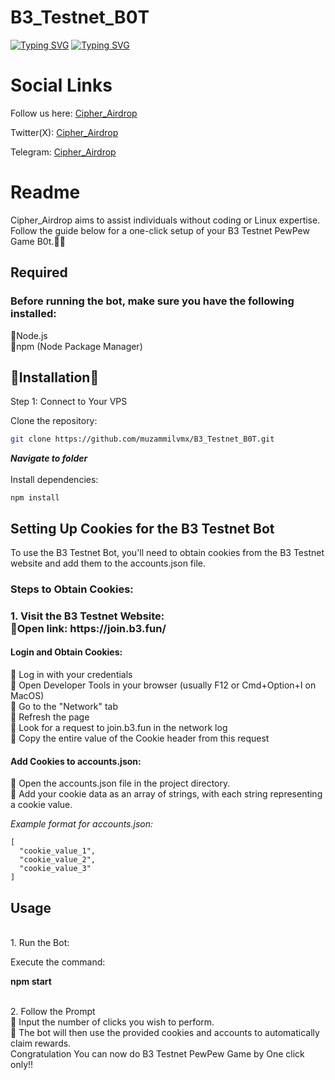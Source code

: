 # B3_Testnet_B0T

[![Typing SVG](https://readme-typing-svg.demolab.com/?lines=B3+Testnet+B0t)](https://git.io/typing-svg)
[![Typing SVG](https://readme-typing-svg.demolab.com/?lines=By+Cipher_Airdrop)](https://git.io/typing-svg)

<h1>Social Links</h1>

Follow us here: [Cipher_Airdrop](https://linktr.ee/cadrop)

Twitter(X): [Cipher_Airdrop](https://x.com/cipher_airdrop)

Telegram: [Cipher_Airdrop](https://t.me/+tFmYJSANTD81MzE1)


<h1>Readme</h1>
Cipher_Airdrop aims to assist individuals without coding or Linux expertise. Follow the guide below for a one-click setup of your B3 Testnet PewPew Game B0t.👏😒

<h2>Required</h2>
<h3>Before running the bot, make sure you have the following installed:</h3>

🔶Node.js<br>
🔶npm (Node Package Manager)<br>

<h2>🌟Installation🌟</h2>
Step 1: Connect to Your VPS<br>

Clone the repository:<br>
```bash
git clone https://github.com/muzammilvmx/B3_Testnet_B0T.git
```
<b><i>Navigate to folder</i></b><br>
<br>Install dependencies:
```shell
npm install
```

<h2>Setting Up Cookies for the B3 Testnet Bot</h2>
<p>To use the B3 Testnet Bot, you'll need to obtain cookies from the B3 Testnet website and add them to the accounts.json file.</p>

<h3>Steps to Obtain Cookies:<h3>
1. Visit the B3 Testnet Website:<br>
🔷Open link: https://join.b3.fun/

<h4>Login and Obtain Cookies:</h4>

🔶 Log in with your credentials<br>
🔶 Open Developer Tools in your browser (usually F12 or Cmd+Option+I on MacOS)<br>
🔶 Go to the "Network" tab<br>
🔶 Refresh the page<br>
🔶 Look for a request to join.b3.fun in the network log<br>
🔶 Copy the entire value of the Cookie header from this request<br>

<h4>Add Cookies to accounts.json:</h4>

🔶 Open the accounts.json file in the project directory.<br>
🔶 Add your cookie data as an array of strings, with each string representing a cookie value.

<i>Example format for accounts.json:</i>
```shell
[
  "cookie_value_1",
  "cookie_value_2",
  "cookie_value_3"
]
```
<h2>Usage</h2><br>
1. Run the Bot:
<p>Execute the command:</p>
<b>npm start</b>

<br>2. Follow the Prompt<br>
🔶 Input the number of clicks you wish to perform.<br>
🔶 The bot will then use the provided cookies and accounts to automatically claim rewards.<br>
Congratulation You can now do B3 Testnet PewPew Game by One click only!!<br>
